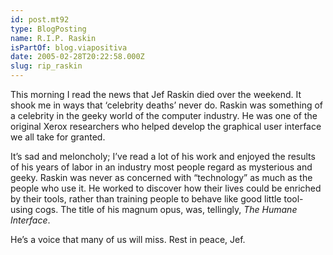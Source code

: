 ```yaml
---
id: post.mt92
type: BlogPosting
name: R.I.P. Raskin
isPartOf: blog.viapositiva
date: 2005-02-28T20:22:58.000Z
slug: rip_raskin
---
```

This morning I read the news that Jef Raskin died over the weekend. It shook me in ways that ‘celebrity deaths’ never do. Raskin was something of a celebrity in the geeky world of the computer industry. He was one of the original Xerox researchers who helped develop the graphical user interface we all take for granted.

It’s sad and meloncholy; I’ve read a lot of his work and enjoyed the results of his years of labor in an industry most people regard as mysterious and geeky. Raskin was never as concerned with “technology” as much as the people who use it. He worked to discover how their lives could be enriched by their tools, rather than training people to behave like good little tool-using cogs. The title of his magnum opus, was, tellingly, *The Humane Interface*.

He’s a voice that many of us will miss. Rest in peace, Jef.
